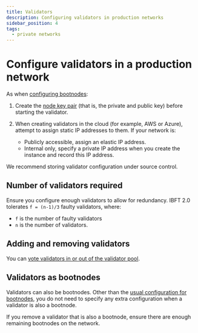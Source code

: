 ```yaml
---
title: Validators
description: Configuring validators in production networks
sidebar_position: 4
tags:
  - private networks
---
```


# Configure validators in a production network

As when [configuring bootnodes](bootnodes.md):

1. Create the [node key pair](../../../public-networks/concepts/node-keys.md) (that is, the private and public key) before starting the validator.
1. When creating validators in the cloud (for example, AWS or Azure), attempt to assign static IP addresses to them. If your network is:

   - Publicly accessible, assign an elastic IP address.
   - Internal only, specify a private IP address when you create the instance and record this IP address.

We recommend storing validator configuration under source control.

## Number of validators required

Ensure you configure enough validators to allow for redundancy. IBFT 2.0 tolerates `f = (n-1)/3` faulty validators, where:

- `f` is the number of faulty validators
- `n` is the number of validators.

## Adding and removing validators

You can [vote validators in or out of the validator pool].

## Validators as bootnodes

Validators can also be bootnodes. Other than the [usual configuration for bootnodes](bootnodes.md), you do not need to specify any extra configuration when a validator is also a bootnode.

If you remove a validator that is also a bootnode, ensure there are enough remaining bootnodes on the network.

<!-- Links -->

[vote validators in or out of the validator pool]: consensus/ibft.md#add-and-remove-validators
